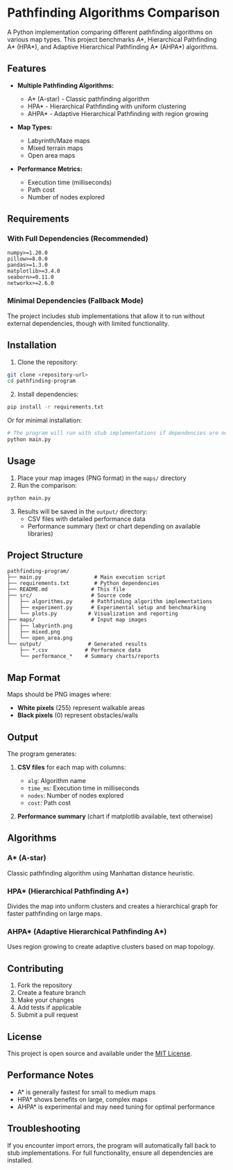 # Pathfinding Algorithms Comparison

A Python implementation comparing different pathfinding algorithms on various map types. This project benchmarks A*, Hierarchical Pathfinding A* (HPA*), and Adaptive Hierarchical Pathfinding A* (AHPA*) algorithms.

## Features

- **Multiple Pathfinding Algorithms:**
  - A* (A-star) - Classic pathfinding algorithm
  - HPA* - Hierarchical Pathfinding with uniform clustering
  - AHPA* - Adaptive Hierarchical Pathfinding with region growing

- **Map Types:**
  - Labyrinth/Maze maps
  - Mixed terrain maps
  - Open area maps

- **Performance Metrics:**
  - Execution time (milliseconds)
  - Path cost
  - Number of nodes explored

## Requirements

### With Full Dependencies (Recommended)
```
numpy>=1.20.0
pillow>=8.0.0
pandas>=1.3.0
matplotlib>=3.4.0
seaborn>=0.11.0
networkx>=2.6.0
```

### Minimal Dependencies (Fallback Mode)
The project includes stub implementations that allow it to run without external dependencies, though with limited functionality.

## Installation

1. Clone the repository:
```bash
git clone <repository-url>
cd pathfinding-program
```

2. Install dependencies:
```bash
pip install -r requirements.txt
```

Or for minimal installation:
```bash
# The program will run with stub implementations if dependencies are not available
python main.py
```

## Usage

1. Place your map images (PNG format) in the `maps/` directory
2. Run the comparison:
```bash
python main.py
```

3. Results will be saved in the `output/` directory:
   - CSV files with detailed performance data
   - Performance summary (text or chart depending on available libraries)

## Project Structure

```
pathfinding-program/
├── main.py                 # Main execution script
├── requirements.txt        # Python dependencies
├── README.md              # This file
├── src/                   # Source code
│   ├── algorithms.py      # Pathfinding algorithm implementations
│   ├── experiment.py      # Experimental setup and benchmarking
│   └── plots.py          # Visualization and reporting
├── maps/                  # Input map images
│   ├── labyrinth.png
│   ├── mixed.png
│   └── open_area.png
└── output/               # Generated results
    ├── *.csv            # Performance data
    └── performance_*    # Summary charts/reports
```

## Map Format

Maps should be PNG images where:
- **White pixels** (255) represent walkable areas
- **Black pixels** (0) represent obstacles/walls

## Output

The program generates:
1. **CSV files** for each map with columns:
   - `alg`: Algorithm name
   - `time_ms`: Execution time in milliseconds
   - `nodes`: Number of nodes explored
   - `cost`: Path cost

2. **Performance summary** (chart if matplotlib available, text otherwise)

## Algorithms

### A* (A-star)
Classic pathfinding algorithm using Manhattan distance heuristic.

### HPA* (Hierarchical Pathfinding A*)
Divides the map into uniform clusters and creates a hierarchical graph for faster pathfinding on large maps.

### AHPA* (Adaptive Hierarchical Pathfinding A*)
Uses region growing to create adaptive clusters based on map topology.

## Contributing

1. Fork the repository
2. Create a feature branch
3. Make your changes
4. Add tests if applicable
5. Submit a pull request

## License

This project is open source and available under the [MIT License](LICENSE).

## Performance Notes

- A* is generally fastest for small to medium maps
- HPA* shows benefits on large, complex maps
- AHPA* is experimental and may need tuning for optimal performance

## Troubleshooting

If you encounter import errors, the program will automatically fall back to stub implementations. For full functionality, ensure all dependencies are installed.
